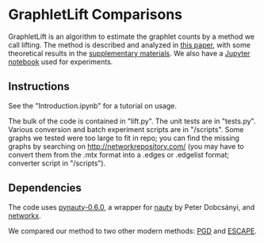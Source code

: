 # GraphletLift Comparisons
GraphletLift is an algorithm to estimate the graphlet counts by a method we call lifting. The method is described and analyzed in [this paper](pdf/graphlet_lift.pdf), with some theoretical results in the [supplementary materials](pdf/graphlet_lift_supp.pdf). We also have a [Jupyter notebook](Lift.ipynb) used for experiments.

## Instructions

See the "Introduction.ipynb" for a tutorial on usage.

The bulk of the code is contained in "lift.py". The unit tests are in "tests.py". Various conversion and batch experiment scripts are in "/scripts". Some graphs we tested were too large to fit in repo; you can find the missing graphs by searching on http://networkrepository.com/ (you may have to convert them from the .mtx format into a .edges or .edgelist format; converter script in "/scripts"). 

## Dependencies

The code uses [pynauty-0.6.0](https://web.cs.dal.ca/~peter/software/pynauty/html/), a wrapper for [nauty](http://pallini.di.uniroma1.it/) by Peter Dobcsányi, and [networkx](https://networkx.github.io/). 

We compared our method to two other modern methods: [PGD](https://github.com/nkahmed/pgd#input-file-format) and [ESCAPE](https://bitbucket.org/seshadhri/escape).

